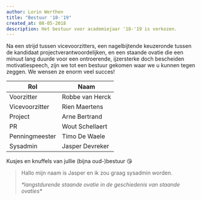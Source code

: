 ```yaml
---
author: Lorin Werthen
title: "Bestuur '18-'19"
created_at: 08-05-2018
description: Het bestuur voor academiejaar '18-'19 is verkozen.
---
```


Na een strijd tussen vicevoorzitters, een nagelbijtende keuzeronde tussen de kandidaat projectverantwoordelijken, en een staande ovatie die een minuut lang duurde voor een ontroerende, ijzersterke doch bescheiden motivatiespeech, zijn we tot een bestuur gekomen waar we u kunnen tegen zeggen. We wensen ze enorm veel succes!

| Rol            | Naam            |
| -------------- | --------------- |
| Voorzitter     | Robbe van Herck |
| Vicevoorzitter | Rien Maertens   |
| Project        | Arne Bertrand   |
| PR             | Wout Schellaert |
| Penningmeester | Timo De Waele   |
| Sysadmin       | Jasper Devreker |

Kusjes en knuffels van jullie (bijna oud-)bestuur 😘

> Hallo mijn naam is Jasper en ik zou graag sysadmin worden.
>
> _\*langstdurende staande ovatie in de geschiedenis van staande ovaties\*_
